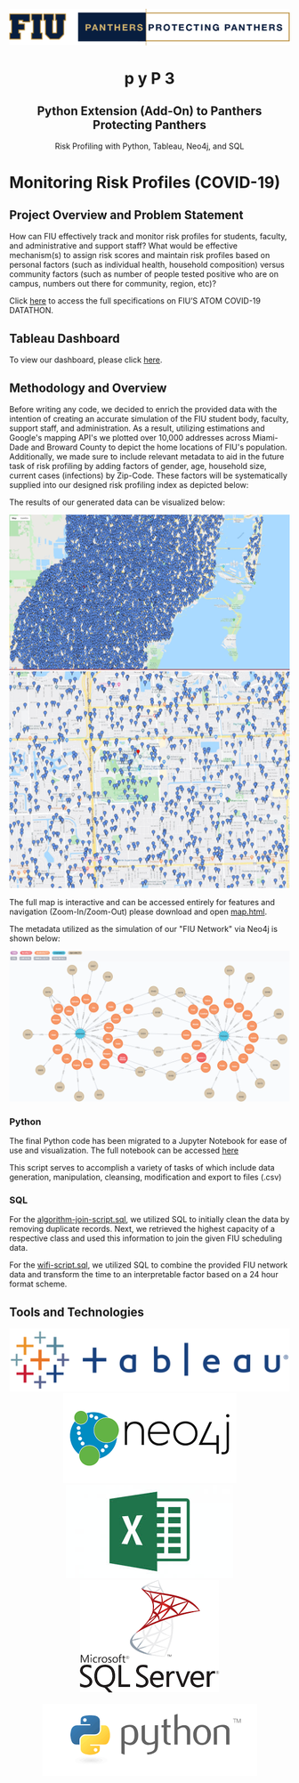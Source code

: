 <p align="center">
    <img src="https://github.com/eitanflor/Monitoring-Risk-Profiles/blob/master/static/panthers-protecting-panthers.png">
<p>

<p align="center">
  <h1 align="center" fontsize="2em">p y P 3</h1>
  <h2 align="center" fontsize="2em">Python Extension (Add-On) to Panthers Protecting Panthers</h2>
</p>

<p align="center">Risk Profiling with Python, Tableau, Neo4j, and SQL</p>

# Monitoring Risk Profiles (COVID-19)

## Project Overview and Problem Statement
How can FIU effectively track and monitor risk profiles for students, faculty, and administrative and support staff? What would be effective mechanism(s) to assign risk scores and maintain risk profiles based on personal factors (such as individual health, household composition) versus community factors (such as number of people tested positive who are on campus, numbers out there for community, region, etc)?

Click [here](https://business.fiu.edu/academic-departments/is/covid19-datathon/challenge-prompts.cfm) to access the full specifications on FIU’S ATOM COVID-19 DATATHON. 

## Tableau Dashboard

To view our dashboard, please click [here](https://public.tableau.com/shared/JT9Y79QFQ?:display_count=y&:origin=viz_share_link).

## Methodology and Overview

Before writing any code, we decided to enrich the provided data with the intention of creating an accurate simulation of the FIU student body, faculty, support staff, and administration. As a result, utilizing estimations and Google's mapping API's we plotted over 10,000 addresses across Miami-Dade and Broward County to depict the home locations of FIU's population. Additionally, we made sure to include relevant metadata to aid in the future task of risk profiling by adding factors of gender, age, household size, current cases (infections) by Zip-Code. These factors will be systematically supplied into our designed risk profiling index as depicted below: 

The results of our generated data can be visualized below:

![Map Image 1](https://github.com/eitanflor/Monitoring-Risk-Profiles/blob/master/static/Zoomed-Out-Focus.jpg)
![Map Image 2](https://github.com/eitanflor/Monitoring-Risk-Profiles/blob/master/static/FIU-MMC-Focus.jpg)

The full map is interactive and can be accessed entirely for features and navigation (Zoom-In/Zoom-Out) please download and open [map.html](https://github.com/eitanflor/Monitoring-Risk-Profiles/blob/master/static/map.html). 

The metadata utilized as the simulation of our "FIU Network" via Neo4j is shown below: 

![network image](https://github.com/eitanflor/Monitoring-Risk-Profiles/blob/master/static/neo4j-network.png)

### Python

The final Python code has been migrated to a Jupyter Notebook for ease of use and visualization. The full notebook can be accessed [here](https://github.com/eitanflor/Monitoring-Risk-Profiles/blob/master/python/simulation.ipynb)

This script serves to accomplish a variety of tasks of which include data generation, manipulation, cleansing, modification and export to files (.csv)


### SQL

For the [algorithm-join-script.sql](https://github.com/eitanflor/Monitoring-Risk-Profiles/blob/master/sql/algorithm-join-script.sql), we utilized SQL to initially clean the data by removing duplicate records. Next, we retrieved the highest capacity of a respective class and used this information to join the given FIU scheduling data.   

For the [wifi-script.sql](https://github.com/eitanflor/Monitoring-Risk-Profiles/blob/master/sql/wifi-script.sql), we utilized SQL to combine the provided FIU network data and transform the time to an interpretable factor based on a 24 hour format scheme. 

## Tools and Technologies

<p align="center">
    <img src="https://github.com/eitanflor/Monitoring-Risk-Profiles/blob/master/static/tableaulogo.png">
    <img src="https://github.com/eitanflor/Monitoring-Risk-Profiles/blob/master/static/neo4j.png">
    <img src="https://github.com/eitanflor/Monitoring-Risk-Profiles/blob/master/static/excel.jpg">
    <img src="https://github.com/eitanflor/Monitoring-Risk-Profiles/blob/master/static/sql.png"> 
<br>
</br>    
    <img src="https://github.com/eitanflor/Monitoring-Risk-Profiles/blob/master/static/python.png">
</p>
